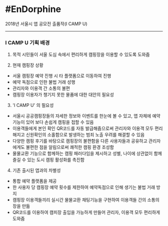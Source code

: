 # #EnDorphine
2018년 서울시 앱 공모전 출품작(I CAMP U)
<hr>

### I CAMP U 기획 배경
1. 목적 
  시민들이 서울 도심 속에서 편리하게 캠핑장을 이용할 수 있도록 도와줌
  
2. 현재 캠핑장 상황
  - 서울 캠핑장 예약 진행 시 타 플랫폼으로 이동하여 진행
  - 예약 독점으로 인한 불법 거래 성행
  - 관리자와 이용객 간 소통의 불편
  - 캠핑장 이용자가 챙기지 못한 물품에 대한 대안의 필요성
  
3. 'I CAMP U' 의 필요성
  - 서울시 공공캠핑장들의 자세한 정보와 이벤트를 한눈에 볼 수 있고, 앱 자체에 예약기능이 있어 보다 손쉽게 캠핑을 접할 수 있음
  - 이용객들에게 본인 확인 QR코드를 자동 발급해줌으로써 관리자와 이용객 모두 편리해지고 신원확인의 소홀함으로 발생하는 범죄 노출 우려를 해결할 수 있음
  - 다양한 캠핑 후기를 바탕으로 캠핑장의 불편함을 다른 사용자들과 공유하고 관리자에게도 불편한 점을 알림으로써 쾌적한 캠핑 환경 조성함
  - 물물교환 기능으로 함께하는 캠핑 패러다임을 제시하고 성별, 나이에 상관없이 함께 즐길 수 있는 도시 캠핑 활성화를 촉진함

4. 기존 출시된 앱과의 차별성
  - 통합 예약 플랫폼을 제공
  - 한 사용자 당 캠핑장 예약 횟수를 제한하여 예약독점으로 인해 생기는 불법 거래 방지
  - 캠핑장 이용객들끼리 실시간 물물교환 채팅기능을 구현하여 이용객들 간의 소통의 장을 만듦
  - QR코드를 이용하여 캠피장 출입을 가능하게 만들어 관리자, 이용객 모두 편리하게 도와줌 
  

